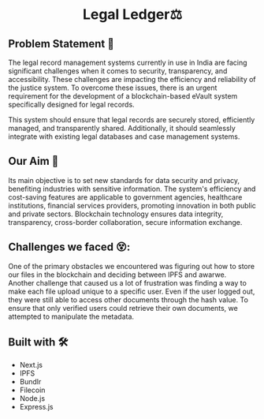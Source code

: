 <div><h1 align="center">Legal Ledger⚖️</h1> </div>


## Problem Statement 📝

The legal record management systems currently in use in India are facing significant challenges when it comes to security, transparency, and accessibility. These challenges are impacting the efficiency and reliability of the justice system. To overcome these issues, there is an urgent requirement for the development of a blockchain-based eVault system specifically designed for legal records.

This system should ensure that legal records are securely stored, efficiently managed, and transparently shared. Additionally, it should seamlessly integrate with existing legal databases and case management systems.

## Our Aim 🎯

Its main objective is to set new standards for data security and privacy, benefiting industries with sensitive information. The system's efficiency and cost-saving features are applicable to government agencies, healthcare institutions, financial services providers, promoting innovation in both public and private sectors. Blockchain technology ensures data integrity, transparency, cross-border collaboration, secure information exchange.

## Challenges we faced 😵:
One of the primary obstacles we encountered was figuring out how to store our files in the blockchain and deciding between IPFS and awarwe. 
<br>
Another challenge that caused us a lot of frustration was finding a way to make each file upload unique to a specific user. 
Even if the user logged out, they were still able to access other documents through the hash value. To ensure that only verified users could retrieve their own documents, we attempted to manipulate the metadata.

## Built with 🛠️

- Next.js
- IPFS
- Bundlr
- Filecoin
- Node.js
- Express.js
